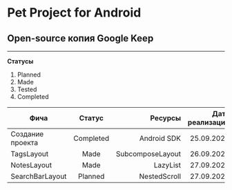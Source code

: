 # Pet Project for Android
## Open-source копия Google Keep 
____

**Статусы**
1. Planned
2. Made
3. Tested
4. Completed


| Фича | Статус | Ресурсы | Дата реализации |
|----------------|:---------:|----------------:|----------------:|
| Создание проекта | Completed | Android SDK | 25.09.2024 |
| TagsLayout | Made | SubcomposeLayout | 26.09.2024 |
| NotesLayout | Made | LazyList | 27.09.2024 |
| SearchBarLayout | Planned | NestedScroll | 27.09.2024 |
